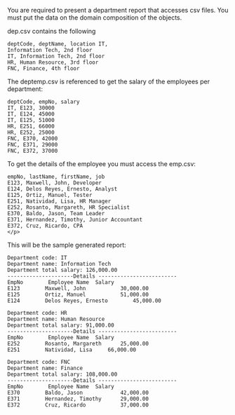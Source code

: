 <p aling="left">
You are required to present a department report that accesses csv files. You must put the data on the domain composition of the objects.

dep.csv contains the following
```
deptCode, deptName, location IT, 
Information Tech, 2nd floor
IT, Information Tech, 2nd floor
HR, Human Resource, 3rd floor
FNC, Finance, 4th floor
```
The deptemp.csv is referenced to get the salary of the employees per department:
```
deptCode, empNo, salary
IT, E123, 30000
IT, E124, 45000
IT, E125, 51000
HR, E251, 66000
HR, E252, 25000
FNC, E370, 42000
FNC, E371, 29000
FNC, E372, 37000
```
To get the details of the employee you must access the emp.csv:
```
empNo, lastName, firstName, job
E123, Maxwell, John, Developer
E124, Delos Reyes, Ernesto, Analyst
E125, Ortiz, Manuel, Tester
E251, Natividad, Lisa, HR Manager
E252, Rosanto, Margareth, HR Specialist
E370, Baldo, Jason, Team Leader
E371, Hernandez, Timothy, Junior Accountant
E372, Cruz, Ricardo, CPA
</p>
```
This will be the sample generated report:
```
Department code: IT
Department name: Information Tech
Department total salary: 126,000.00
---------------------Details -------------------------
EmpNo		 Employee Name	Salary
E123		Maxwell, John			30,000.00
E125		Ortiz, Manuel			51,000.00
E124		Delos Reyes, Ernesto		45,000.00

Department code: HR
Department name: Human Resource
Department total salary: 91,000.00
---------------------Details -------------------------
EmpNo		 Employee Name	Salary
E252		Rosanto, Margareth		25,000.00
E251		Natividad, Lisa		66,000.00

Department code: FNC
Department name: Finance
Department total salary: 108,000.00
---------------------Details -------------------------
EmpNo		 Employee Name	Salary
E370		Baldo, Jason			42,000.00
E371		Hernandez, Timothy		29,000.00
E372		Cruz, Ricardo			37,000.00
```
